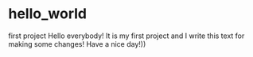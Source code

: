 # hello_world
first project
Hello everybody!
It is my first project and I write this text for making some changes!
Have a nice day!))
